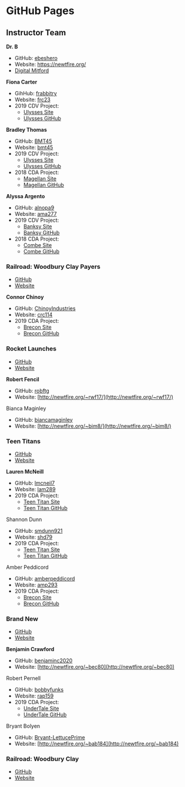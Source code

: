 # GitHub Pages

## Instructor Team

**Dr. B**
* GitHub: [ebeshero](https://github.com/ebeshero)
* Website: https://newtfire.org/
* [Digital Mitford](https://digitalmitford.org/)

**Fiona Carter**
* GihHub: [frabbitry](https://github.com/frabbitry)
* Website: [frc23](https://newtfire.org/~frc23/)
* 2019 CDV Project:
  * [Ulysses Site](http://ulysses.newtfire.org/)
  * [Ulysses GitHub](https://github.com/frabbitry/Ulysses)

**Bradley Thomas**
* GitHub: [BMT45](https://github.com/BMT45)
* Website: [bmt45](https://newtfire.org/~bmt45/)
* 2019 CDV Project:
  * [Ulysses Site](http://ulysses.newtfire.org/)
  * [Ulysses GitHub](https://github.com/frabbitry/Ulysses)
* 2018 CDA Project:
  * [Magellan Site](http://magellan.newtfire.org/)
  * [Magellan GitHub](https://github.com/BMT45/Ferdinand-Magellan-Project/)

**Alyssa Argento**
* GitHub: [alnopa9](https://github.com/alnopa9)
* Website: [ama277](https://newtfire.org/~ama277/)
* 2019 CDV Project:
  * [Banksy Site](http://banksy.newtfire.org/)
  * [Banksy GitHub](https://github.com/alnopa9/Banksy)
* 2018 CDA Project:
  * [Combe Site](http://combe.newtfire.org/)
  * [Combe GitHub](https://github.com/dorothealint/William_Combe_Works)
  
### **Railroad: Woodbury Clay Payers**
* [GitHub](https://github.com/ChinoyIndustries/WoodburyClayCo)
* [Website](http://railroad.newtfire.org)

**Connor Chinoy**
* GitHub: [ChinoyIndustries](https://github.com/ChinoyIndustries)
* Website: [crc114](https://newtfire.org/~crc114/)
* 2019 CDA Project:
  * [Brecon Site](http://brecon.newtfire.org/)
  * [Brecon GitHub](https://github.com/haggis78/BreconChurch)


### **Rocket Launches**
* [GitHub](https://github.com/robftg/Rocket-Launches)
* [Website](http://rocket.newtfire.org/)

**Robert Fencil**
* GitHub: [robftg](https://github.com/robftg)
* Website: [http://newtfire.org/~rwf17/](http://newtfire.org/~rwf17/)

Bianca Maginley
* GitHub: [biancamaginley](https://github.com/biancamaginley)
* Website: [http://newtfire.org/~bim8/](http://newtfire.org/~bim8/)


### **Teen Titans**
* [GitHub](https://github.com/lmcneil7/teen-titans)
* [Website](http://teentitans.newtfire.org/)

**Lauren McNeill**
* GitHub: [lmcneil7](https://github.com/lmcneil7)
* Website: [lam289](https://newtfire.org/~lam289/)
* 2019 CDA Project:
  * [Teen Titan Site](http://teentitans.newtfire.org/)
  * [Teen Titan GitHub](https://github.com/lmcneil7/teen-titans)

Shannon Dunn
* GitHub: [smdunn921](https://github.com/smdunn921)
* Website: [shd79](https://newtfire.org/~shd79/)
* 2019 CDA Project:
  * [Teen Titan Site](http://teentitans.newtfire.org/)
  * [Teen Titan GitHub](https://github.com/lmcneil7/teen-titans)

Amber Peddicord
* GitHub: [amberpeddicord](https://github.com/amberpeddicord)
* Website: [amp293](https://newtfire.org/~amp293/)
* 2019 CDA Project:
  * [Brecon Site](http://brecon.newtfire.org/)
  * [Brecon GitHub](https://github.com/haggis78/BreconChurch)

### **Brand New**
* [GitHub](https://github.com/benjaminc2020/BrandNew)
* [Website](http://brandnew.newtfire.org)

**Benjamin Crawford**
* GitHub: [benjaminc2020](https://github.com/benjaminc2020)
* Website: [http://newtfire.org/~bec80](http://newtfire.org/~bec80)

Robert Pernell
* GitHub: [bobbyfunks](https://github.com/bobbyfunks)
* Website: [rap159](https://newtfire.org/~rap159/)
* 2019 CDA Project:
  * [UnderTale Site](http://undertale.newtfire.org/)
  * [UnderTale GitHub](https://github.com/ajw120/Undertale)

Bryant Bolyen
* GitHub: [Bryant-LettucePrime](https://github.com/Bryant-LettucePrime)
* Website: [http://newtfire.org/~bab184](http://newtfire.org/~bab184)

### **Railroad: Woodbury Clay**
* [GitHub](https://github.com/ChinoyIndustries/WoodburyClayCo)
* [Website](http://railroad.newtfire.org)
